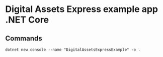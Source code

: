 # Digital Assets Express example app .NET Core

## Commands

```
dotnet new console --name "DigitalAssetsExpressExample" -o .
```